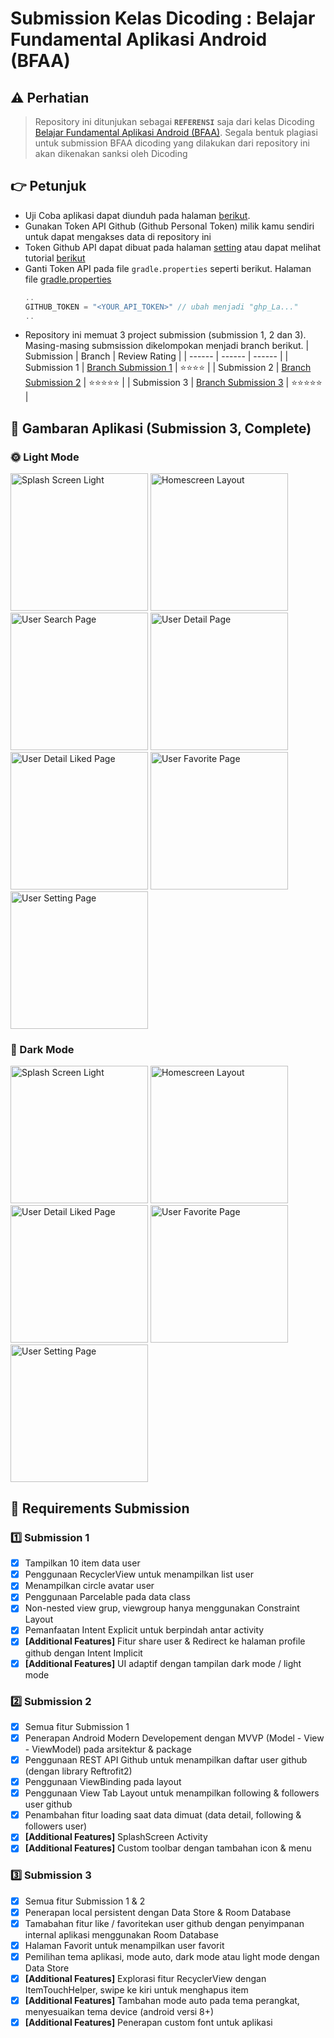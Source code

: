# Submission Kelas Dicoding : Belajar Fundamental Aplikasi Android (BFAA)

## ⚠️ Perhatian
> Repository ini ditunjukan sebagai **`REFERENSI`** saja dari kelas Dicoding [Belajar Fundamental Aplikasi Android (BFAA)][dicodingClass]. Segala bentuk plagiasi untuk submission BFAA dicoding yang dilakukan 
dari repository ini akan dikenakan sanksi oleh Dicoding

## 👉 Petunjuk
- Uji Coba aplikasi dapat diunduh pada halaman [berikut][appURL].
- Gunakan Token API Github (Github Personal Token) milik kamu sendiri untuk dapat mengakses data di repository ini
- Token Github API dapat dibuat pada halaman [setting][settingToken] atau dapat melihat tutorial [berikut][dicodingTutorialAPI] 
- Ganti Token API pada file `gradle.properties` seperti berikut. Halaman file [gradle.properties][fileGradleProperties] 
    ```gradle
    ..
    GITHUB_TOKEN = "<YOUR_API_TOKEN>" // ubah menjadi "ghp_La..."
    ..
    ```
- Repository ini memuat 3 project submission (submission 1, 2 dan 3). Masing-masing submsission dikelompokan menjadi branch berikut.
    | Submission | Branch | Review Rating |
    | ------ | ------ | ------ |
    | Submission 1 | [Branch Submission 1][branch1] | ⭐⭐⭐⭐ |
    | Submission 2 | [Branch Submission 2][branch2] | ⭐⭐⭐⭐⭐ |
    | Submission 3 | [Branch Submission 3][branch3] | ⭐⭐⭐⭐⭐ |

## 📱 Gambaran Aplikasi (Submission 3, Complete)
### 🌞 Light Mode
<div>
  <img src="https://www.dropbox.com/s/cs873q4st8q0jf8/splashScreenLight.png?raw=1" alt="Splash Screen Light" style="width:220px;"/>
  <img src="https://www.dropbox.com/s/0q0nq4u3i0ysq6s/homeLight.png?raw=1" alt="Homescreen Layout" style="width:220px;"/>
  <img src="https://www.dropbox.com/s/3d3wndkw2o4nu3d/search.png?raw=1" alt="User Search Page" style="width:220px;"/>
  <img src="https://www.dropbox.com/s/khv0ku30vq4ku88/detailLight.png?raw=1" alt="User Detail Page" style="width:220px;"/>
  <img src="https://www.dropbox.com/s/z3u85lpqeixrncb/detailLikeLight.png?raw=1" alt="User Detail Liked Page" style="width:220px;"/>
  <img src="https://www.dropbox.com/s/a0phjlyjt4ehyim/favorite.png?raw=1" alt="User Favorite Page" style="width:220px;"/>
  <img src="https://www.dropbox.com/s/7bofezwofjuay7q/settingLight.png?raw=1" alt="User Setting Page" style="width:220px;"/>
</div>

### 🌙 Dark Mode
<div>
  <img src="https://www.dropbox.com/s/6s928g72yfh18a1/splashScreenDark.png?raw=1" alt="Splash Screen Light" style="width:220px;"/>
  <img src="https://www.dropbox.com/s/ji3nznkz9gouq25/homeDark.png?raw=1" alt="Homescreen Layout" style="width:220px;"/>
  <img src="https://www.dropbox.com/s/030wmeri35h8aj5/detailDark.png?raw=1" alt="User Detail Liked Page" style="width:220px;"/>
  <img src="https://www.dropbox.com/s/t83phi1qpklh341/favortieRemoveDark.png?raw=1" alt="User Favorite Page" style="width:220px;"/>
  <img src="https://www.dropbox.com/s/72w939fbwhdgg1x/settingDark.png?raw=1" alt="User Setting Page" style="width:220px;"/>
</div>


## 🚧 Requirements Submission
### 1️⃣ Submission 1
- [x] Tampilkan 10 item data user 
- [x] Penggunaan RecyclerView untuk menampilkan list user
- [x] Menampilkan circle avatar user
- [x] Penggunaan Parcelable pada data class
- [x] Non-nested view grup, viewgroup hanya menggunakan Constraint Layout
- [x] Pemanfaatan Intent Explicit untuk berpindah antar activity
- [x] **[Additional Features]** Fitur share user & Redirect ke halaman profile github dengan Intent Implicit
- [x] **[Additional Features]** UI adaptif dengan tampilan dark mode / light mode

### 2️⃣ Submission 2
- [x] Semua fitur Submission 1
- [x] Penerapan Android Modern Developement dengan MVVP (Model - View - ViewModel) pada arsitektur & package
- [x] Penggunaan REST API Github untuk menampilkan daftar user github (dengan library Reftrofit2)
- [x] Penggunaan ViewBinding pada layout
- [x] Penggunaan View Tab Layout untuk menampilkan following & followers user github
- [x] Penambahan fitur loading saat data dimuat (data detail, following & followers user)
- [x] **[Additional Features]** SplashScreen Activity
- [x] **[Additional Features]** Custom toolbar dengan tambahan icon & menu

### 3️⃣ Submission 3
- [x] Semua fitur Submission 1 & 2
- [x] Penerapan local persistent dengan Data Store & Room Database
- [x] Tamabahan fitur like / favoritekan user github dengan penyimpanan internal aplikasi menggunakan Room Database
- [x] Halaman Favorit untuk menampilkan user favorit
- [x] Pemilihan tema aplikasi, mode auto, dark mode atau light mode dengan Data Store
- [x] **[Additional Features]** Explorasi fitur RecyclerView dengan ItemTouchHelper, swipe ke kiri untuk menghapus item
- [x] **[Additional Features]** Tambahan mode auto pada tema perangkat, menyesuaikan tema device (android versi 8+)
- [x] **[Additional Features]** Penerapan custom font untuk aplikasi

[dicodingClass]: <https://www.dicoding.com/academies/14>
[appURL]: <https://www.dropbox.com/s/lbyxu7woltwjxfh/app-debug.apk?dl=0s>
[settingToken]: <https://github.com/settings/tokens>
[dicodingTutorialAPI]: <https://www.dicoding.com/blog/apa-itu-rate-limit-pada-github-api/>
[fileGradleProperties]: <https://github.com/apriantoa917/android-dicoding-BFAA/blob/submission3/gradle.properties>
[branch1]: <https://github.com/apriantoa917/android-dicoding-BFAA/tree/submission1>
[branch2]: <https://github.com/apriantoa917/android-dicoding-BFAA/tree/submission2>
[branch3]: <https://github.com/apriantoa917/android-dicoding-BFAA/tree/submission3>
